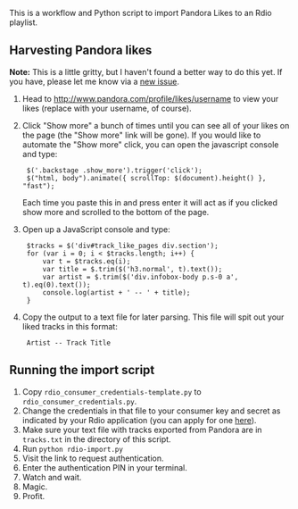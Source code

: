 This is a workflow and Python script to import Pandora Likes to an Rdio playlist.

## Harvesting Pandora likes

**Note:** This is a little gritty, but I haven't found a better way to do this yet. If you have, please let me know via a [new issue](https://github.com/nicksergeant/rdio-pandora-likes-importer/issues/new).

1. Head to http://www.pandora.com/profile/likes/username to view your likes (replace with your username, of course).
2. Click "Show more" a bunch of times until you can see all of your likes on the page (the "Show more" link will be gone).
    If you would like to automate the "Show more" click, you can open the javascript console and type:

        $('.backstage .show_more').trigger('click');
        $("html, body").animate({ scrollTop: $(document).height() }, "fast");
    
    Each time you paste this in and press enter it will act as if you clicked show more and scrolled to the bottom of the page.

3. Open up a JavaScript console and type:
    
        $tracks = $('div#track_like_pages div.section');
        for (var i = 0; i < $tracks.length; i++) {
            var t = $tracks.eq(i);
            var title = $.trim($('h3.normal', t).text());
            var artist = $.trim($('div.infobox-body p.s-0 a', t).eq(0).text());
            console.log(artist + ' -- ' + title);
        }

4. Copy the output to a text file for later parsing. This file will spit out your liked tracks in this format:

        Artist -- Track Title

## Running the import script

1. Copy `rdio_consumer_credentials-template.py` to `rdio_consumer_credentials.py`.
2. Change the credentials in that file to your consumer key and secret as indicated by
your Rdio application (you can apply for one [here](http://developer.rdio.com/apps/register)).
3. Make sure your text file with tracks exported from Pandora are in `tracks.txt` in the
directory of this script.
4. Run `python rdio-import.py`
5. Visit the link to request authentication.
6. Enter the authentication PIN in your terminal.
7. Watch and wait.
8. Magic.
9. Profit.
